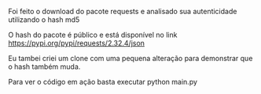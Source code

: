 Foi feito o download do pacote requests e analisado sua autenticidade utilizando o hash md5

O hash do pacote é público e está disponível no link https://pypi.org/pypi/requests/2.32.4/json

Eu tambei criei um clone com uma pequena alteração para demonstrar que o hash também muda.

Para ver o código em ação basta executar python main.py